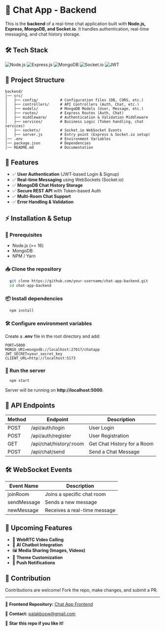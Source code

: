 # 🚀 Chat App - Backend

This is the **backend** of a real-time chat application built with **Node.js, Express, MongoDB, and Socket.io**. It handles authentication, real-time messaging, and chat history storage.

## 🛠️ Tech Stack

![Node.js](https://img.shields.io/badge/Node.js-43853D?style=for-the-badge&logo=node.js&logoColor=white)
![Express.js](https://img.shields.io/badge/Express.js-404D59?style=for-the-badge)
![MongoDB](https://img.shields.io/badge/MongoDB-4EA94B?style=for-the-badge&logo=mongodb&logoColor=white)
![Socket.io](https://img.shields.io/badge/Socket.io-010101?style=for-the-badge&logo=socket.io&logoColor=white)
![JWT](https://img.shields.io/badge/JWT-000000?style=for-the-badge&logo=jsonwebtokens&logoColor=white)

## 📂 Project Structure

```
backend/
│── src/
│   ├── config/          # Configuration files (DB, CORS, etc.)
│   ├── controllers/     # API Controllers (Auth, Chat, etc.)
│   ├── models/          # MongoDB Models (User, Message, etc.)
│   ├── routes/          # Express Routes (Auth, Chat)
│   ├── middleware/      # Authentication & Validation Middleware
│   ├── services/        # Business Logic (Token handling, chat services)
│   ├── sockets/         # Socket.io WebSocket Events
│   ├── server.js        # Entry point (Express & Socket.io setup)
│── .env                 # Environment Variables
│── package.json         # Dependencies
│── README.md            # Documentation
```

## 🚀 Features

- ✅ **User Authentication** (JWT-based Login & Signup)
- ✅ **Real-time Messaging** using WebSockets (Socket.io)
- ✅ **MongoDB Chat History Storage**
- ✅ **Secure REST API** with Token-based Auth
- ✅ **Multi-Room Chat Support**
- ✅ **Error Handling & Validation**

## ⚡ Installation & Setup

### 🔧 Prerequisites
- Node.js (>= 16)
- MongoDB
- NPM / Yarn

### 📥 Clone the repository

```sh
  git clone https://github.com/your-username/chat-app-backend.git
  cd chat-app-backend
```

### 📦 Install dependencies

```sh
  npm install
```

### 🛠️ Configure environment variables

Create a **.env** file in the root directory and add:

```
PORT=5000
MONGO_URI=mongodb://localhost:27017/chatapp
JWT_SECRET=your_secret_key
CLIENT_URL=http://localhost:5173
```

### 🚀 Run the server

```sh
  npm start
```

Server will be running on **http://localhost:5000**.

## 🔗 API Endpoints

| Method | Endpoint              | Description                      |
|--------|-----------------------|----------------------------------|
| POST   | /api/auth/login       | User Login                      |
| POST   | /api/auth/register    | User Registration               |
| GET    | /api/chat/history/:room | Get Chat History for a Room |
| POST   | /api/chat/send        | Send a Chat Message             |

## 🛠️ WebSocket Events

| Event Name   | Description                     |
|-------------|---------------------------------|
| joinRoom    | Joins a specific chat room      |
| sendMessage | Sends a new message            |
| newMessage  | Receives a real-time message   |

## 🔮 Upcoming Features

- 🎥 **WebRTC Video Calling**
- 🤖 **AI Chatbot Integration**
- 🖼️ **Media Sharing (Images, Videos)**
- 🎨 **Theme Customization**
- 🔔 **Push Notifications**

## 🤝 Contribution

Contributions are welcome! Fork the repo, make changes, and submit a PR.

---

🔗 **Frontend Repository:** [Chat App Frontend](https://github.com/palakbhushan/chat-app-frontend)

📧 **Contact:** palakbosw@gmail.com

🌟 **Star this repo if you like it!**
